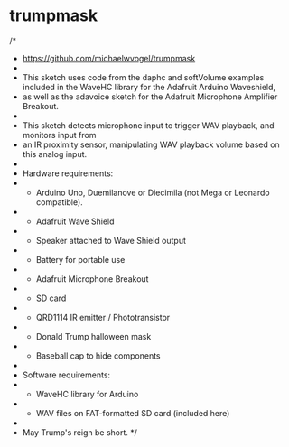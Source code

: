 # trumpmask

/* 
 *  https://github.com/michaelwvogel/trumpmask
 *  
 * This sketch uses code from the daphc and softVolume examples included in the WaveHC library for the Adafruit Arduino Waveshield, 
 * as well as the adavoice sketch for the Adafruit Microphone Amplifier Breakout.
 * 
 * This sketch detects microphone input to trigger WAV playback, and monitors input from 
 * an IR proximity sensor, manipulating WAV playback volume based on this analog input.
 * 
 * Hardware requirements:
 * - Arduino Uno, Duemilanove or Diecimila (not Mega or Leonardo compatible).
 * - Adafruit Wave Shield
 * - Speaker attached to Wave Shield output
 * - Battery for portable use
 * - Adafruit Microphone Breakout
 * - SD card
 * - QRD1114 IR emitter / Phototransistor
 * - Donald Trump halloween mask
 * - Baseball cap to hide components 
 * 
 * Software requirements:
 * - WaveHC library for Arduino
 * - WAV files on FAT-formatted SD card (included here)
 * 
 * May Trump's reign be short.
 */
